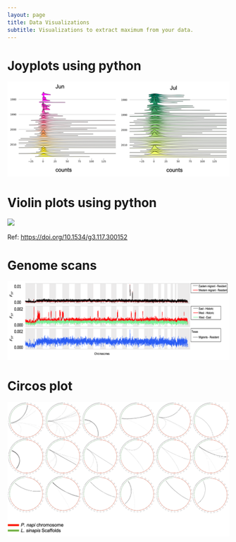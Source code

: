 ```yaml
---
layout: page
title: Data Visualizations
subtitle: Visualizations to extract maximum from your data.
---
```




# Joyplots using python

<img style="float: center;" src="/assets/img/joy.png">



# Violin plots using python
<img style="float: center;" src="https://www.g3journal.org/content/ggg/7/12/3983/F4.medium.gif">

Ref: https://doi.org/10.1534/g3.117.300152

# Genome scans
<img style="float: center;" src="/assets/img/scan.png">

# Circos plot
<img style="float: center;" src="/assets/img/circros.png">

